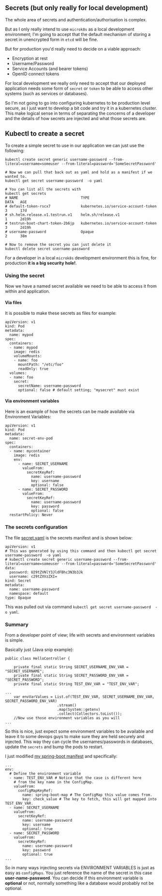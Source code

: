 ## Secrets (but only really for local development)
The whole area of secrets and authentication/authorisation is complex.

But as I only really intend to use `microk8s` as a local development environment;
I'm going to accept that the default mechanism of storing a secret in unencrypted form
in `etcd` will be fine.

But for production you'd really need to decide on a viable approach:
- Encryption at rest
- Username/Password
- Service Accounts (and bearer tokens)
- OpenID connect tokens

For local development we really only need to accept that our deployed application needs
some form of `secret` or `token` to be able to access other systems (such as services or databases).

So I'm not going to go into configuring kubernetes to be production level secure, as I just want to
develop a bit code and try it in a kubernetes cluster. This make logical sense in terms of
separating the concerns of a developer and the details of how secrets are injected and what those secrets are.

## Kubectl to create a secret

To create a simple secret to use in our application we can just use the following:
```
kubectl create secret generic username-password --from-literal=username=someuser --from-literal=password='SomeSecretPassword'

# Now we can pull that back out as yaml and hold as a manifest if we wanted to.
kubectl get secret username-password  -o yaml

# You can list all the secrets with
kubectl get secrets
# NAME                             TYPE                                  DATA   AGE
# default-token-rscx7              kubernetes.io/service-account-token   3      17d
# sh.helm.release.v1.testrun.v1    helm.sh/release.v1                    1      2d19h
# testrun-boot-chart-token-2b6jp   kubernetes.io/service-account-token   3      2d19h
# username-password                Opaque                                2      38m

# Now to remove the secret you can just delete it
kubectl delete secret username-password
```

For a developer in a local `microk8s` development environment this is fine, for production
**it is a big security hole!**.

### Using the secret
Now we have a named secret available we need to be able to access it from within
and application.

#### Via files
It is possible to make these secrets as files for example:
```
apiVersion: v1
kind: Pod
metadata:
  name: mypod
spec:
  containers:
  - name: mypod
    image: redis
    volumeMounts:
    - name: foo
      mountPath: "/etc/foo"
      readOnly: true
  volumes:
  - name: foo
    secret:
      secretName: username-password
      optional: false # default setting; "mysecret" must exist
```

#### Via environment variables

Here is an example of how the secrets can be made available via Environment Variables:
```
apiVersion: v1
kind: Pod
metadata:
  name: secret-env-pod
spec:
  containers:
  - name: mycontainer
    image: redis
    env:
      - name: SECRET_USERNAME
        valueFrom:
          secretKeyRef:
            name: username-password
            key: username
            optional: false
      - name: SECRET_PASSWORD
        valueFrom:
          secretKeyRef:
            name: username-password
            key: password
            optional: false
  restartPolicy: Never
```

### The secrets configuration
The file [secret.yaml](secret.yaml) is the secrets manifest and is shown below:
```
apiVersion: v1
# This was generated by using this command and then kubectl get secret username-password  -o yaml
# kubectl create secret generic username-password --from-literal=username=someuser --from-literal=password='SomeSecretPassword'
data:
  password: U29tZVNlY3JldFBhc3N3b3Jk
  username: c29tZXVzZXI=
kind: Secret
metadata:
  name: username-password
  namespace: default
type: Opaque
```

This was pulled out via command `kubectl get secret username-password  -o yaml`.

### Summary
From a developer point of view; life with secrets and environment variables is simple.

Basically just (Java snip example):
```
public class HelloController {

	private final static String SECRET_USERNAME_ENV_VAR = "SECRET_USERNAME";
	private final static String SECRET_PASSWORD_ENV_VAR = "SECRET_PASSWORD";
	private final static String TEST_ENV_VAR = "TEST_ENV_VAR";

...
    var envVarValues = List.of(TEST_ENV_VAR, SECRET_USERNAME_ENV_VAR, SECRET_PASSWORD_ENV_VAR)
						.stream()
						.map(System::getenv)
						.collect(Collectors.toList());
    //Now use those environment variables as you will
...
```

So this is nice, just expect some environment variables to be available and leave it to
some devops guys to make sure they are held securely and injected. This way they can cycle the
usernames/passwords in databases, update the `secrets` and bump the pods to restart.

I just modified [my spring-boot manifest](../spring-boot/spring-boot-for-k8s.yml) and
specifically:
```
...
env:
  # Define the environment variable
  - name: TEST_ENV_VAR # Notice that the case is different here
    # from the key name in the ConfigMap.
    valueFrom:
      configMapKeyRef:
        name: spring-boot-map # The ConfigMap this value comes from.
        key: check_value # The key to fetch, this will get mapped into TEST_ENV_VAR.
  - name: SECRET_USERNAME
    valueFrom:
      secretKeyRef:
        name: username-password
        key: username
        optional: true
  - name: SECRET_PASSWORD
    valueFrom:
      secretKeyRef:
        name: username-password
        key: password
        optional: true
...
```

So in many ways injecting secrets via ENVIRONMENT VARIABLES is just as easy as `configMaps`.
You just reference the name of the secret in this case **user-name-password**.
You can decide if this environment variable is **optional** or not, normally something like
a database would probably not be optional.